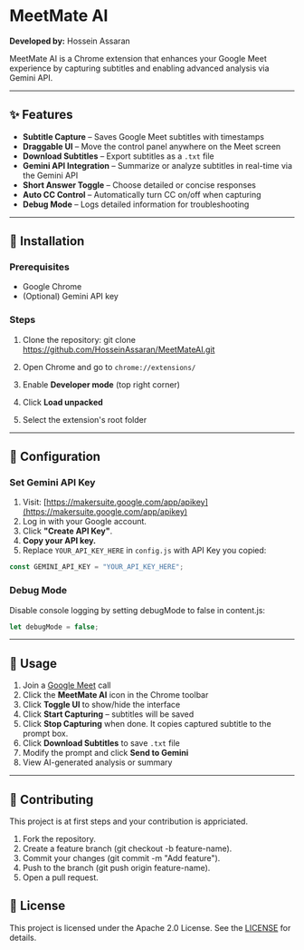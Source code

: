 # MeetMate AI

**Developed by:** Hossein Assaran

MeetMate AI is a Chrome extension that enhances your Google Meet experience by capturing subtitles and enabling advanced analysis via Gemini API.

---

## ✨ Features

- **Subtitle Capture** – Saves Google Meet subtitles with timestamps  
- **Draggable UI** – Move the control panel anywhere on the Meet screen  
- **Download Subtitles** – Export subtitles as a `.txt` file  
- **Gemini API Integration** – Summarize or analyze subtitles in real-time via the Gemini API 
- **Short Answer Toggle** – Choose detailed or concise responses  
- **Auto CC Control** – Automatically turn CC on/off when capturing  
- **Debug Mode** – Logs detailed information for troubleshooting

---

## 🔧 Installation

### Prerequisites

- Google Chrome  
- (Optional) Gemini API key

### Steps

1. Clone the repository:
   git clone https://github.com/HosseinAssaran/MeetMateAI.git

2. Open Chrome and go to `chrome://extensions/`
3. Enable **Developer mode** (top right corner)
4. Click **Load unpacked**
5. Select the extension's root folder

---

## 🔑 Configuration

### Set Gemini API Key

1. Visit: [https://makersuite.google.com/app/apikey](https://makersuite.google.com/app/apikey)
2. Log in with your Google account.
3. Click **"Create API Key"**.
4. **Copy your API key.**
5. Replace `YOUR_API_KEY_HERE` in `config.js` with API Key you copied:
```js
const GEMINI_API_KEY = "YOUR_API_KEY_HERE";
```

### Debug Mode
Disable console logging by setting debugMode to false in content.js:
```js
let debugMode = false;
```

---

## 🚀 Usage

1. Join a [Google Meet](https://meet.google.com) call  
2. Click the **MeetMate AI** icon in the Chrome toolbar  
3. Click **Toggle UI** to show/hide the interface  
4. Click **Start Capturing** – subtitles will be saved  
5. Click **Stop Capturing** when done. It copies captured subtitle to the prompt box.
6. Click **Download Subtitles** to save `.txt` file  
7. Modify the prompt and click **Send to Gemini**  
8. View AI-generated analysis or summary

---

## 🤝 Contributing
This project is at first steps and your contribution is appriciated.
1. Fork the repository.
2. Create a feature branch (git checkout -b feature-name).
3. Commit your changes (git commit -m "Add feature").
4. Push to the branch (git push origin feature-name).
5. Open a pull request.

## 📄 License
This project is licensed under the Apache 2.0 License.
See the [LICENSE](LICENSE) for details.